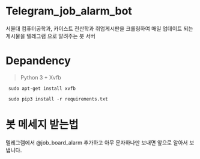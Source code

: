 # Telegram_job_alarm_bot
서울대 컴퓨터공학과, 카이스트 전산학과 취업게시판을 크롤링하여 매일 업데이트 되는 게시물을 텔레그램 으로 알려주는 봇 서버

# Depandency
> Python 3 +
> Xvfb
<pre><code> sudo apt-get install xvfb </code></pre>
<pre><code> sudo pip3 install -r requirements.txt </code></pre>


# 봇 메세지 받는법
텔레그램에서 @job_board_alarm 추가하고 아무 문자하나만 보내면 앞으로 알아서 보냅니다.
